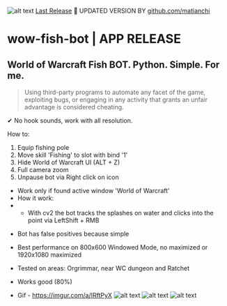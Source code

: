 ![alt text](wow-fish-bot.png) [Last Release](https://github.com/YECHEZ/wow-fish-bot/releases/latest)
🔄 UPDATED VERSION BY [github.com/matianchi](https://github.com/matianchi/wow-fish-bot)
# wow-fish-bot | APP RELEASE
## World of Warcraft Fish BOT. Python. Simple. For me.
> Using third-party programs to automate any facet of the game, exploiting bugs, or engaging in any activity that grants an unfair advantage is considered cheating.

✔ No hook sounds, work with all resolution.

How to:
1. Equip fishing pole
2. Move skill 'Fishing' to slot with bind '1'
3. Hide World of Warcraft UI (ALT + Z)
4. Full camera zoom
5. Unpause bot via Right click on icon

- Work only if found active window 'World of Warcraft'
- How it work: 
- - With cv2 the bot tracks the splashes on water and clicks into the point via LeftShift + RMB
* Bot has false positives because simple
- Best performance on 800x600 Windowed Mode, no maximized
or 1920x1080 maximized

- Tested on areas: Orgrimmar, near WC dungeon and Ratchet
- Works good (80%)
- Gif - https://imgur.com/a/IRftPyX
![alt text](wow-fish-bot-area.png)
![alt text](wow-fish-bot-app.png)
![alt text](wow-fish-bot.png)
